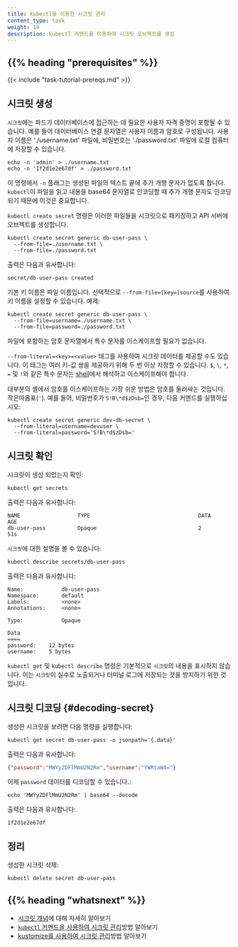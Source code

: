 ```yaml
---
title: kubectl을 이용한 시크릿 관리
content_type: task
weight: 10
description: kubectl 커멘드를 이용하여 시크릿 오브젝트를 생성
---
```


<!-- overview -->

## {{% heading "prerequisites" %}}

{{< include "task-tutorial-prereqs.md" >}}

<!-- steps -->

## 시크릿 생성

`시크릿`에는 파드가 데이터베이스에 접근하는 데 필요한 사용자 자격 증명이 포함될 수 있습니다.
예를 들어 데이터베이스 연결 문자열은 사용자 이름과 암호로 구성됩니다.
사용자 이름은 './username.txt' 파일에, 비밀번호는
'./password.txt' 파일에 로컬 컴퓨터에 저장할 수 있습니다.

```shell
echo -n 'admin' > ./username.txt
echo -n '1f2d1e2e67df' > ./password.txt
```
이 명령에서 `-n` 플래그는 생성된 파일의
텍스트 끝에 추가 개행 문자가 없도록 합니다. `kubectl`이 파일을 읽고
내용을 base64 문자열로 인코딩할 때 추가 개행 문자도 인코딩되기 때문에 
이것은 중요합니다.

`kubectl create secret` 명령은 이러한 파일들을 시크릿으로 패키징하고
API 서버에 오브젝트를 생성합니다.

```shell
kubectl create secret generic db-user-pass \
  --from-file=./username.txt \
  --from-file=./password.txt
```

출력은 다음과 유사합니다:

```
secret/db-user-pass created
```

기본 키 이름은 파일 이름입니다. 선택적으로 `--from-file=[key=]source`를 사용하여 키 이름을 설정할 수 있습니다.
예제:

```shell
kubectl create secret generic db-user-pass \
  --from-file=username=./username.txt \
  --from-file=password=./password.txt
```

파일에 포함하는 암호 문자열에서
특수 문자를 이스케이프할 필요가 없습니다.

`--from-literal=<key>=<value>` 태그를 사용하여 시크릿 데이터를 제공할 수도 있습니다.
이 태그는 여러 키-값 쌍을 제공하기 위해 두 번 이상 지정할 수 있습니다.
`$`, `\`, `*`, `=` 및 `!`와 같은 특수 문자는
[shell](https://en.wikipedia.org/wiki/Shell_(computing))에서 해석하고
이스케이프해야 합니다.

대부분의 셸에서 암호를 이스케이프하는 가장 쉬운 방법은 암호를 둘러싸는 것입니다.
작은따옴표(`'`). 예를 들어, 비밀번호가 `S!B\*d$zDsb=`인 경우,
다음 커멘드를 실행하십시오:

```shell
kubectl create secret generic dev-db-secret \
  --from-literal=username=devuser \
  --from-literal=password='S!B\*d$zDsb='
```

## 시크릿 확인

시크릿이 생성 되었는지 확인:

```shell
kubectl get secrets
```

출력은 다음과 유사합니다:

```
NAME                  TYPE                                  DATA      AGE
db-user-pass          Opaque                                2         51s
```

`시크릿`에 대한 설명을 볼 수 있습니다:

```shell
kubectl describe secrets/db-user-pass
```

출력은 다음과 유사합니다:

```
Name:            db-user-pass
Namespace:       default
Labels:          <none>
Annotations:     <none>

Type:            Opaque

Data
====
password:    12 bytes
username:    5 bytes
```

`kubectl get` 및 `kubectl describe` 명령은
기본적으로 `시크릿`의 내용을 표시하지 않습니다. 이는 `시크릿`이 실수로 노출되거나
터미널 로그에 저장되는 것을 방지하기 위한 것입니다.

## 시크릿 디코딩  {#decoding-secret}

생성한 시크릿을 보려면 다음 명령을 실행합니다:

```shell
kubectl get secret db-user-pass -o jsonpath='{.data}'
```

출력은 다음과 유사합니다:

```json
{"password":"MWYyZDFlMmU2N2Rm","username":"YWRtaW4="}
```

이제 `password` 데이터를 디코딩할 수 있습니다.:

```shell
echo 'MWYyZDFlMmU2N2Rm' | base64 --decode
```

출력은 다음과 유사합니다:

```
1f2d1e2e67df
```

## 정리

생성한 시크릿 삭제:

```shell
kubectl delete secret db-user-pass
```

<!-- discussion -->

## {{% heading "whatsnext" %}}

- [시크릿 개념](/ko/docs/concepts/configuration/secret/)에 대해 자세히 알아보기
- [`kubectl` 커멘드을 사용하여 시크릿 관리](/ko/docs/tasks/configmap-secret/managing-secret-using-kubectl/)방법 알아보기
- [kustomize를 사용하여 시크릿 관리](/ko/docs/tasks/configmap-secret/managing-secret-using-kustomize/)방법 알아보기
